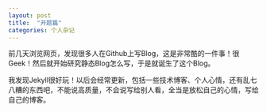 ```yaml
---
layout: post
title:  "开题篇"
categories: 个人杂记
---
```


前几天浏览网页，发现很多人在Github上写Blog，这是非常酷的一件事！很Geek！然后就开始研究静态Blog怎么写，于是就诞生了这个Blog。

我发现Jekyll很好玩！以后会经常更新，包括一些技术博客、个人心情，还有乱七八糟的东西吧，不能说高质量，不会说写给别人看，全当是放松自己的心情，写给自己的博客。
